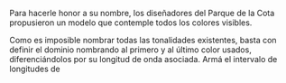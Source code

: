 Para hacerle honor a su nombre, los diseñadores del Parque de la Cota propusieron un modelo que contemple todos los colores visibles. 

Como es imposible nombrar todas las tonalidades existentes, basta con definir el dominio nombrando al primero y al último color usados, diferenciándolos por su longitud de onda asociada. 
Armá el intervalo de longitudes de 